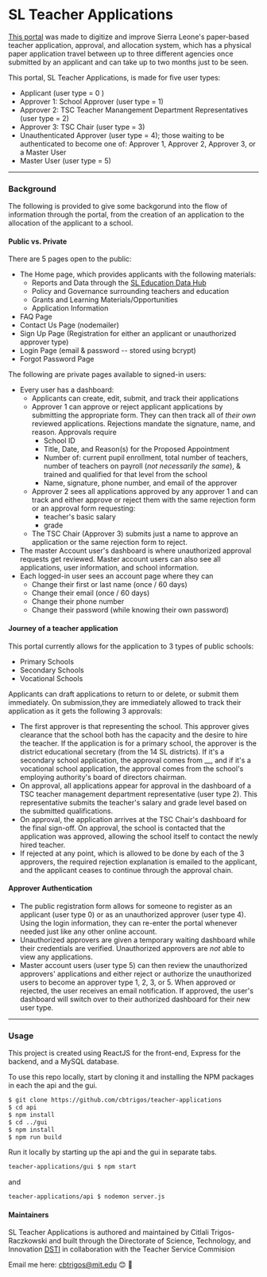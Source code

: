 # SL Teacher Applications 

[This portal](https://github.com/cbtrigos/teacher-applications) was made to digitize and improve Sierra Leone's paper-based teacher application, approval, and allocation system, which has a physical paper application travel between up to three different agencies once submitted by an applicant and can take up to two months just to be seen. 

This portal, SL Teacher Applications, is made for five user types: 
* Applicant (user type = 0 ) 
* Approver 1: School Approver (user type = 1)
* Approver 2: TSC Teacher Manangement Department Representatives (user type = 2) 
* Approver 3: TSC Chair (user type = 3)
* Unauthenticated Approver (user type = 4); those waiting to be authenticated to become one of: Approver 1, Approver 2, Approver 3, or a Master User 
* Master User (user type = 5)


--------------------------------------------------------------------
### Background 
The following is provided to give some backgorund into the flow of information through the portal, from the creation of an application to the allocation of the applicant to a school. 

#### Public vs. Private 
There are 5 pages open to the public: 
- The Home page, which provides applicants with the following materials: 
  - Reports and Data through the [SL Education Data Hub](https://www.educationdatahub.dsti.gov.sl/)
  - Policy and Governance surrounding teachers and education
  - Grants and Learning Materials/Opportunities 
  - Application Information 
- FAQ Page
- Contact Us Page (nodemailer)
- Sign Up Page (Registration for either an applicant or unauthorized approver type)
- Login Page (email & password -- stored using bcrypt)
- Forgot Password Page 

The following are private pages available to signed-in users: 
- Every user has a dashboard: 
    - Applicants can create, edit, submit, and track their applications 
    - Approver 1 can approve or reject applicant applications by submitting the appropriate form. They can then track all of _their own_ reviewed applications. Rejections mandate the signature, name, and reason. Approvals require
        - School ID
        - Title, Date, and Reason(s) for the Proposed Appointment
        - Number of: current pupil enrollment, total number of teachers, number of teachers on payroll (_not necessarily the same_), & trained and qualified for that level from the school
        - Name, signature, phone number, and email of the approver
    - Approver 2 sees all applications approved by any approver 1 and can track and either approve or reject them with the same rejection form or an approval form requesting:
        - teacher's basic salary 
        - grade
    - The TSC Chair (Approver 3) submits just a name to approve an application or the same rejection form to reject. 
- The master Account user's dashboard is where unauthorized approval requests get reviewed. Master account users can also see all applications, user information, and school information. 
- Each logged-in user sees an account page where they can 
    - Change their first or last name (once / 60 days)
    - Change their email (once / 60 days)
    - Change their phone number 
    - Change their password (while knowing their own password)

#### Journey of a teacher application 
This portal currently allows for the application to 3 types of public schools: 

- Primary Schools
- Secondary Schools
- Vocational Schools 

Applicants can draft applications to return to or delete, or submit them immediately. On submission,they are immediately allowed to track their application as it gets the following 3 approvals: 

- The first approver is that representing the school. This approver gives clearance that the school both has the capacity and the desire to hire the teacher. If the application is for a primary school, the approver is the district educational secretary (from the 14 SL districts). If it's a secondary school application, the approval comes from __, and if it's a vocational school application, the approval comes from the school's employing authority's board of directors chairman. 
- On approval, all applications appear for approval in the dashboard of a TSC teacher management department representative (user type 2). This representative submits the teacher's salary and grade level based on the submitted qualifications. 
- On approval, the application arrives at the TSC Chair's dashboard for the final sign-off. On approval, the school is contacted that the application was approved, allowing the school itself to contact the newly hired teacher. 
- If rejected at any point, which is allowed to be done by each of the 3 approvers, the required rejection explanation is emailed to the applicant, and the applicant ceases to continue through the approval chain. 

#### Approver Authentication 

* The public registration form allows for someone to register as an applicant (user type 0) or as an unauthorized approver (user type 4). Using the login information, they can re-enter the portal whenever needed just like any other online account. 
* Unauthorized approvers are given a temporary waiting dashboard while their credentials are verified. Unauthorized approvers are _not_ able to view any applications. 
* Master account users (user type 5) can then review the unauthorized approvers' applications and either reject or authorize the unauthorized users to become an approver type 1, 2, 3, or 5. When approved or rejected, the user receives an email notification. If approved, the user's dashboard will switch over to their authorized dashboard for their new user type.


-------------------------------------------------------------------------
### Usage

This project is created using ReactJS for the front-end, Express for the backend, and a MySQL database. 

To use this repo locally, start by cloning it and installing the NPM packages in each the api and the gui.

``` bash
$ git clone https://github.com/cbtrigos/teacher-applications
$ cd api 
$ npm install
$ cd ../gui
$ npm install 
$ npm run build
```

Run it locally by starting up the api and the gui in separate tabs.

``` bash
teacher-applications/gui $ npm start
```
and 
``` bash
teacher-applications/api $ nodemon server.js
```

#### Maintainers

SL Teacher Applications is authored and maintained by Citlali Trigos-Raczkowski and built through the Directorate of Science, Technology, and Innovation [DSTI](https://www.dsti.gov.sl/) in collaboration with the Teacher Service Commision

Email me here: cbtrigos@mit.edu
:blush: :wave:
